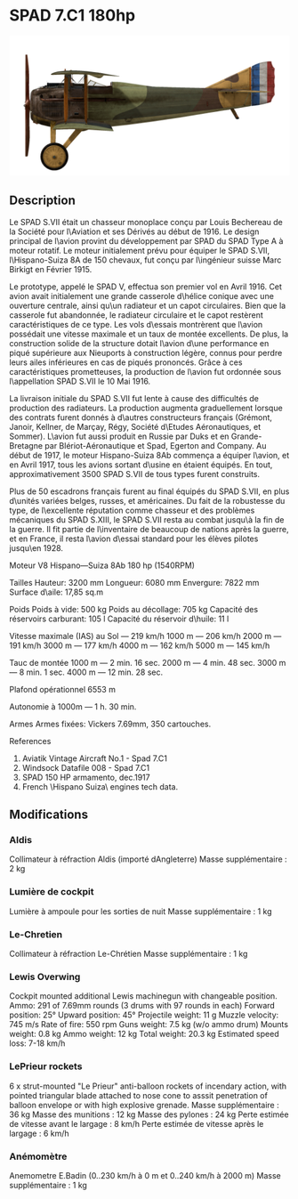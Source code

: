 # SPAD 7.C1 180hp

![spad7late](../images/spad7late.png)

## Description

Le SPAD S.VII était un chasseur monoplace conçu par Louis Bechereau de la Société pour l\Aviation et ses Dérivés au début de 1916. Le design principal de l\avion provint du développement par SPAD du SPAD Type A à moteur rotatif. Le moteur initialement prévu pour équiper le SPAD S.VII, l\Hispano-Suiza 8A de 150 chevaux, fut conçu par l\ingénieur suisse Marc Birkigt en Février 1915.

Le prototype, appelé le SPAD V, effectua son premier vol en Avril 1916. Cet avion avait initialement une grande casserole d\hélice conique avec une ouverture centrale, ainsi qu\un radiateur et un capot circulaires. Bien que la casserole fut abandonnée, le radiateur circulaire et le capot restèrent caractéristiques de ce type. Les vols d\essais montrèrent que l\avion possédait une vitesse maximale et un taux de montée excellents. De plus, la construction solide de la structure dotait l\avion d\une performance en piqué supérieure aux Nieuports à construction légère, connus pour perdre leurs ailes inférieures en cas de piqués prononcés. Grâce à ces caractéristiques prometteuses, la production de l\avion fut ordonnée sous l\appellation SPAD S.VII le 10 Mai 1916.

La livraison initiale du SPAD S.VII fut lente à cause des difficultés de production des radiateurs. La production augmenta graduellement lorsque des contrats furent donnés à d\autres constructeurs français (Grémont, Janoir, Kellner, de Marçay, Régy, Société d\Etudes Aéronautiques, et Sommer). L\avion fut aussi produit en Russie par Duks et en Grande-Bretagne par Blériot-Aéronautique et Spad, Egerton and Company. Au début de 1917, le moteur Hispano-Suiza 8Ab commença a équiper l\avion, et en Avril 1917, tous les avions sortant d\usine en étaient équipés. En tout, approximativement 3500 SPAD S.VII de tous types furent construits.

Plus de 50 escadrons français furent au final équipés du SPAD S.VII, en plus d\unités variées belges, russes, et américaines. Du fait de la robustesse du type, de l\excellente réputation comme chasseur et des problèmes mécaniques du SPAD S.XIII, le SPAD S.VII resta au combat jusqu\à la fin de la guerre. Il fit partie de l\inventaire de beaucoup de nations après la guerre, et en France, il resta l\avion d\essai standard pour les élèves pilotes jusqu\en 1928.</p>


Moteur
V8 Hispano—Suiza 8Ab 180 hp (1540RPM)

Tailles
Hauteur: 3200 mm
Longueur: 6080 mm
Envergure: 7822 mm
Surface d\aile: 17,85 sq.m

Poids
Poids à vide: 500 kg
Poids au décollage: 705 kg
Capacité des réservoirs carburant: 105 l
Capacité du réservoir d\huile: 11 l

Vitesse maximale (IAS)
au Sol — 219 km/h
1000 m — 206 km/h
2000 m — 191 km/h
3000 m — 177 km/h
4000 m — 162 km/h
5000 m — 145 km/h

Tauc de montée
1000 m — 2 min. 16 sec.
2000 m — 4 min. 48 sec.
3000 m — 8 min. 1 sec.
4000 m — 12 min. 28 sec.

Plafond opérationnel 6553 m

Autonomie à 1000m — 1 h. 30 min.

Armes
Armes fixées: Vickers 7.69mm, 350 cartouches.

References
1) Aviatik Vintage Aircraft No.1 -  Spad 7.C1
2) Windsock Datafile 008 - Spad 7.C1
3) SPAD 150 HP armamento, dec.1917
4) French \Hispano Suiza\ engines tech data.

## Modifications

### Aldis

Collimateur à réfraction Aldis (importé dAngleterre)
Masse supplémentaire : 2 kg

### Lumière de cockpit

Lumière à ampoule pour les sorties de nuit
Masse supplémentaire : 1 kg

### Le-Chretien

Collimateur à réfraction Le-Chrétien
Masse supplémentaire : 1 kg

### Lewis Overwing

Cockpit mounted additional Lewis machinegun with changeable position.
Ammo: 291 of 7.69mm rounds (3 drums with 97 rounds in each)
Forward position: 25°
Upward position: 45°
Projectile weight: 11 g
Muzzle velocity: 745 m/s
Rate of fire: 550 rpm
Guns weight: 7.5 kg (w/o ammo drum)
Mounts weight: 0.8 kg
Ammo weight: 12 kg
Total weight: 20.3 kg
Estimated speed loss: 7-18 km/h
### LePrieur rockets

6 x strut-mounted "Le Prieur" anti-balloon rockets of incendary action, with pointed triangular blade attached to nose cone to asssit penetration of balloon envelope or with high explosive grenade.
Masse supplémentaire : 36 kg
Masse des munitions : 12 kg
Masse des pylones : 24 kg
Perte estimée de vitesse avant le largage : 8 km/h
Perte estimée de vitesse après le largage : 6 km/h

### Anémomètre

Anemometre E.Badin (0..230 km/h à 0 m et 0..240 km/h à 2000 m)
Masse supplémentaire : 1 kg
